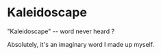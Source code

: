 # Kaleidoscape

"Kaleidoscape" -- word never heard ? 

Absolutely, it's an imaginary word I made up myself. 